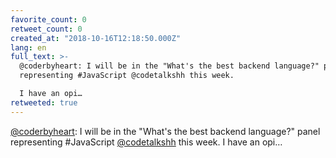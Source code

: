 ```yaml
---
favorite_count: 0
retweet_count: 0
created_at: "2018-10-16T12:18:50.000Z"
lang: en
full_text: >-
  @coderbyheart: I will be in the "What's the best backend language?" panel
  representing #JavaScript @codetalkshh this week.

  I have an opi…
retweeted: true
---
```


[@coderbyheart](https://twitter.com/coderbyheart): I will be in the "What's the
best backend language?" panel representing #JavaScript
[@codetalkshh](https://twitter.com/codetalkshh) this week. I have an opi…
